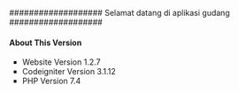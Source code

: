###################
Selamat datang di aplikasi gudang
###################

<!-- <h1>USER ADMIN</h1> -->

<!-- <h3> user : admin </h3> -->
<!-- <h3> password : admin </h3> -->

<h4 class="modal-title" id="staticBackdropLabel">About This Version</h4>
<ul type="square">
                            <li>Website Version 1.2.7</li>
                            <li>Codeigniter Version 3.1.12</li>
                            <li>PHP Version 7.4</li>
                        </ul>
